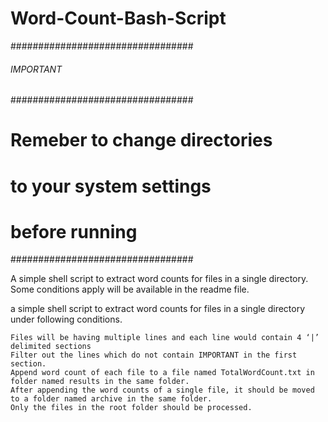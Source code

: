 # Word-Count-Bash-Script

#################################
######      IMPORTANT      ######
#################################
# Remeber to change directories #
# to your system settings       #
# before running                #
#################################


A simple shell script to extract word counts for files in a single directory. Some conditions apply will be available in the readme file.

a simple shell script to extract word counts for files in a single directory under following conditions.

    Files will be having multiple lines and each line would contain 4 ‘|’ delimited sections
    Filter out the lines which do not contain IMPORTANT in the first section.
    Append word count of each file to a file named TotalWordCount.txt in folder named results in the same folder.
    After appending the word counts of a single file, it should be moved to a folder named archive in the same folder.
    Only the files in the root folder should be processed.
